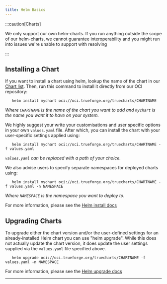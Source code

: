 ```yaml
---
title: Helm Basics
---
```


:::caution[Charts]

We only support our own helm-charts. If you run anything outside the scope of our helm-charts, we cannot guarantee interoperability and you might run into issues we're unable to support with resolving

:::

## Installing a Chart

If you want to install a chart using helm, lookup the name of the chart in our [Chart list](/charts/description-list). Then, run this command to install it directly from our OCI repository:

```shell title="Install Chart"
   helm install mychart oci://oci.trueforge.org/truecharts/CHARTNAME
   ```

_Where `CHARTNAME` is the name of the chart you want to add and `mychart` is the name you want it to have on your system._

We highly suggest your write your customisations and user specific options in your own `values.yaml` file. After which, you can install the chart with your user-specific settings applied using:

```shell title="Install Chart With Settings"
   helm install mychart oci://oci.trueforge.org/truecharts/CHARTNAME -f values.yaml
   ```

_`values.yaml` can be replaced with a path of your choice._

We also advise users to specify separate namespaces for deployed charts using:

```shell title="Chart Namespaces"
   helm install mychart oci://oci.trueforge.org/truecharts/CHARTNAME -f values.yaml -n NAMESPACE
   ```

_Where `NAMESPACE` is the namespace you want to deploy to._

For more information, please see the [Helm install docs](https://helm.sh/docs/helm/helm_install/)

## Upgrading Charts

To upgrade either the chart version and/or the user-defined settings for an already-installed Helm chart you can use "helm upgrade".
While this does not actually update the chart version, it does update the user settings supplied via the `values.yaml` file specified above.

```shell title="Chart Upgrades"
   helm upgrade oci://oci.trueforge.org/truecharts/CHARTNAME -f values.yaml -n NAMESPACE
   ```

For more information, please see the [Helm upgrade docs](https://helm.sh/docs/helm/helm_upgrade/)

---

